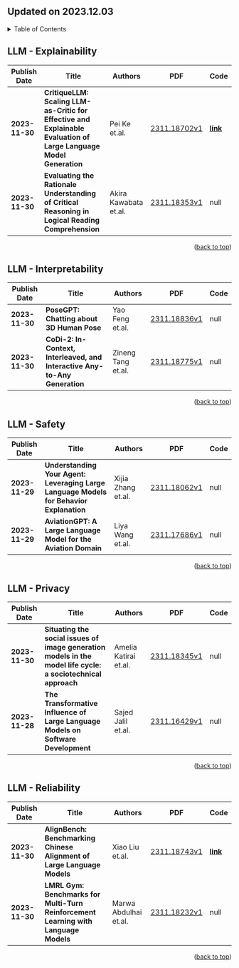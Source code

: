 ## Updated on 2023.12.03

<details>
  <summary>Table of Contents</summary>
  <ol>
    <li><a href=#LLM---Explainability>LLM - Explainability</a></li>
    <li><a href=#LLM---Interpretability>LLM - Interpretability</a></li>
    <li><a href=#LLM---Safety>LLM - Safety</a></li>
    <li><a href=#LLM---Privacy>LLM - Privacy</a></li>
    <li><a href=#LLM---Reliability>LLM - Reliability</a></li>
  </ol>
</details>

## LLM - Explainability

|Publish Date|Title|Authors|PDF|Code|
|---|---|---|---|---|
|**2023-11-30**|**CritiqueLLM: Scaling LLM-as-Critic for Effective and Explainable Evaluation of Large Language Model Generation**|Pei Ke et.al.|[2311.18702v1](http://arxiv.org/abs/2311.18702v1)|**[link](https://github.com/thu-coai/critiquellm)**|
|**2023-11-30**|**Evaluating the Rationale Understanding of Critical Reasoning in Logical Reading Comprehension**|Akira Kawabata et.al.|[2311.18353v1](http://arxiv.org/abs/2311.18353v1)|null|

<p align=right>(<a href=#Updated-on-20231203>back to top</a>)</p>

## LLM - Interpretability

|Publish Date|Title|Authors|PDF|Code|
|---|---|---|---|---|
|**2023-11-30**|**PoseGPT: Chatting about 3D Human Pose**|Yao Feng et.al.|[2311.18836v1](http://arxiv.org/abs/2311.18836v1)|null|
|**2023-11-30**|**CoDi-2: In-Context, Interleaved, and Interactive Any-to-Any Generation**|Zineng Tang et.al.|[2311.18775v1](http://arxiv.org/abs/2311.18775v1)|null|

<p align=right>(<a href=#Updated-on-20231203>back to top</a>)</p>

## LLM - Safety

|Publish Date|Title|Authors|PDF|Code|
|---|---|---|---|---|
|**2023-11-29**|**Understanding Your Agent: Leveraging Large Language Models for Behavior Explanation**|Xijia Zhang et.al.|[2311.18062v1](http://arxiv.org/abs/2311.18062v1)|null|
|**2023-11-29**|**AviationGPT: A Large Language Model for the Aviation Domain**|Liya Wang et.al.|[2311.17686v1](http://arxiv.org/abs/2311.17686v1)|null|

<p align=right>(<a href=#Updated-on-20231203>back to top</a>)</p>

## LLM - Privacy

|Publish Date|Title|Authors|PDF|Code|
|---|---|---|---|---|
|**2023-11-30**|**Situating the social issues of image generation models in the model life cycle: a sociotechnical approach**|Amelia Katirai et.al.|[2311.18345v1](http://arxiv.org/abs/2311.18345v1)|null|
|**2023-11-28**|**The Transformative Influence of Large Language Models on Software Development**|Sajed Jalil et.al.|[2311.16429v1](http://arxiv.org/abs/2311.16429v1)|null|

<p align=right>(<a href=#Updated-on-20231203>back to top</a>)</p>

## LLM - Reliability

|Publish Date|Title|Authors|PDF|Code|
|---|---|---|---|---|
|**2023-11-30**|**AlignBench: Benchmarking Chinese Alignment of Large Language Models**|Xiao Liu et.al.|[2311.18743v1](http://arxiv.org/abs/2311.18743v1)|**[link](https://github.com/thudm/alignbench)**|
|**2023-11-30**|**LMRL Gym: Benchmarks for Multi-Turn Reinforcement Learning with Language Models**|Marwa Abdulhai et.al.|[2311.18232v1](http://arxiv.org/abs/2311.18232v1)|null|

<p align=right>(<a href=#Updated-on-20231203>back to top</a>)</p>

